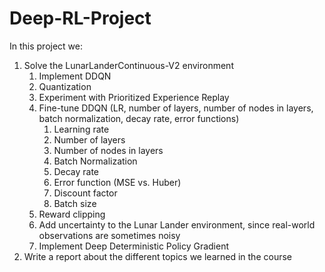 # Deep-RL-Project

In this project we:

1. Solve the LunarLanderContinuous-V2 environment
   1. Implement DDQN
   2. Quantization
   3. Experiment with Prioritized Experience Replay
   4. Fine-tune DDQN (LR, number of layers, number of nodes in layers, batch normalization, decay rate, error functions)
      1. Learning rate
      2. Number of layers
      3. Number of nodes in layers
      4. Batch Normalization
      5. Decay rate
      6. Error function (MSE vs. Huber)
      7. Discount factor
      8. Batch size
   5. Reward clipping
   6. Add uncertainty to the Lunar Lander environment, since real-world observations are sometimes noisy
   7. Implement Deep Deterministic Policy Gradient 
2. Write a report about the different topics we learned in the course
